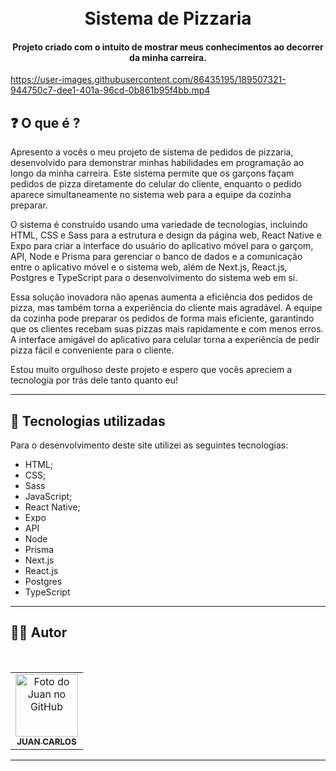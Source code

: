 <h1 align="center">
  <br>Sistema de Pizzaria
</h1>

<h4 align="center">
  Projeto criado com o intuito de mostrar meus conhecimentos ao decorrer da minha carreira.
</h4>

https://user-images.githubusercontent.com/86435195/189507321-944750c7-dee1-401a-96cd-0b861b95f4bb.mp4



## ❓ O que é ?


Apresento a vocês o meu projeto de sistema de pedidos de pizzaria, desenvolvido para demonstrar minhas habilidades em programação ao longo da minha carreira. Este sistema permite que os garçons façam pedidos de pizza diretamente do celular do cliente, enquanto o pedido aparece simultaneamente no sistema web para a equipe da cozinha preparar.

O sistema é construído usando uma variedade de tecnologias, incluindo HTML, CSS e Sass para a estrutura e design da página web, React Native e Expo para criar a interface do usuário do aplicativo móvel para o garçom, API, Node e Prisma para gerenciar o banco de dados e a comunicação entre o aplicativo móvel e o sistema web, além de Next.js, React.js, Postgres e TypeScript para o desenvolvimento do sistema web em si.

Essa solução inovadora não apenas aumenta a eficiência dos pedidos de pizza, mas também torna a experiência do cliente mais agradável. A equipe da cozinha pode preparar os pedidos de forma mais eficiente, garantindo que os clientes recebam suas pizzas mais rapidamente e com menos erros. A interface amigável do aplicativo para celular torna a experiência de pedir pizza fácil e conveniente para o cliente.

Estou muito orgulhoso deste projeto e espero que vocês apreciem a tecnologia por trás dele tanto quanto eu!

<hr>

## 💼 Tecnologias utilizadas

Para o desenvolvimento deste site utilizei as seguintes tecnologias:

- HTML;
- CSS;
- Sass
- JavaScript;
- React Native;
- Expo
- API
- Node
- Prisma
- Next.js
- React.js
- Postgres
- TypeScript

---

## 👨‍💻 Autor

 <br>
<table>
  <tr>
    <td align="center">
      <a href="https://github.com/JuanCarllos13">
        <img src="https://github.com/JuanCarllos13.png" width="100px;" height="100px" alt="Foto do Juan no GitHub"/><br>
        <sub>
          <b>JUAN CARLOS</b>
        </sub>
      </a>
    </td>
  </tr>
</table>
</table>
<hr>
